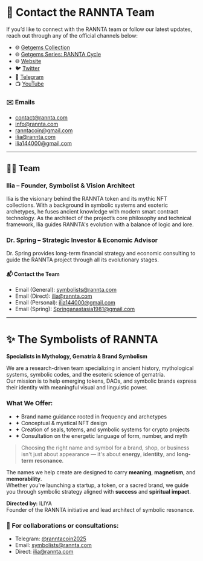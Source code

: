 # 📩 Contact the RANNTA Team

If you’d like to connect with the RANNTA team or follow our latest updates, reach out through any of the official channels below:

- 🌐 [Getgems Collection](https://getgems.io/rannta)  
- 🌐 [Getgems Series: RANNTA Cycle](https://getgems.io/rannta-cycle)  
- 🌐 [Website](https://rannta.com)  
- 🐦 [Twitter](https://twitter.com/ranntacoin)  
- 💬 [Telegram](https://t.me/ranntacoin2025)  
- 📺 [YouTube](https://youtube.com/@ranntacoin)  

### ✉️ Emails
- contact@rannta.com  
- info@rannta.com  
- ranntacoin@gmail.com  
- ilia@rannta.com  
- ilia144000@gmail.com  

---

## 🧑‍💼 Team

### Ilia – Founder, Symbolist & Vision Architect  
Ilia is the visionary behind the RANNTA token and its mythic NFT collections. With a background in symbolic systems and esoteric archetypes, he fuses ancient knowledge with modern smart contract technology. As the architect of the project’s core philosophy and technical framework, Ilia guides RANNTA's evolution with a balance of logic and lore.

### Dr. Spring – Strategic Investor & Economic Advisor  
Dr. Spring provides long-term financial strategy and economic consulting to guide the RANNTA project through all its evolutionary stages.

#### 📬 Contact the Team
- Email (General): symbolists@rannta.com  
- Email (Direct): ilia@rannta.com  
- Email (Personal): ilia144000@gmail.com  
- Email (Spring): Springanastasia1981@gmail.com

---

# ✨ The Symbolists of RANNTA  
**Specialists in Mythology, Gematria & Brand Symbolism**

We are a research-driven team specializing in ancient history, mythological systems, symbolic codes, and the esoteric science of gematria.  
Our mission is to help emerging tokens, DAOs, and symbolic brands express their identity with meaningful visual and linguistic power.

### What We Offer:
- ✦ Brand name guidance rooted in frequency and archetypes  
- ✦ Conceptual & mystical NFT design  
- ✦ Creation of seals, totems, and symbolic systems for crypto projects  
- ✦ Consultation on the energetic language of form, number, and myth  

> Choosing the right name and symbol for a brand, shop, or business isn't just about appearance — it's about **energy**, **identity**, and **long-term resonance**.

The names we help create are designed to carry **meaning**, **magnetism**, and **memorability**.  
Whether you're launching a startup, a token, or a sacred brand, we guide you through symbolic strategy aligned with **success** and **spiritual impact**.

**Directed by:** ILIYA  
Founder of the RANNTA initiative and lead architect of symbolic resonance.

### 💬 For collaborations or consultations:
- Telegram: [@ranntacoin2025](https://t.me/ranntacoin2025)  
- Email: symbolists@rannta.com  
- Direct: ilia@rannta.com
